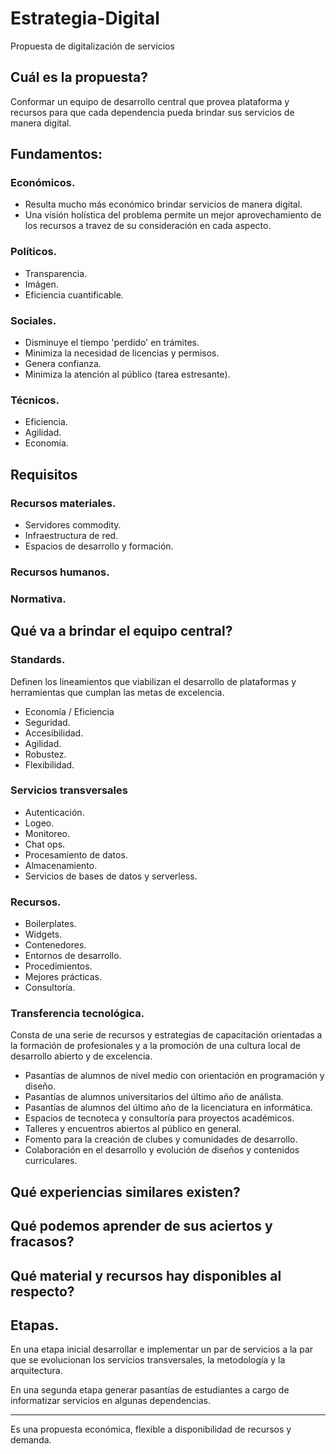 # Estrategia-Digital
Propuesta de digitalización de servicios

## Cuál es la propuesta?

Conformar un equipo de desarrollo central que provea plataforma y recursos para que cada dependencia pueda brindar sus servicios de manera digital.

## Fundamentos:

### Económicos.
* Resulta mucho más económico brindar servicios de manera digital.
* Una visión holística del problema permite un mejor aprovechamiento de los recursos a travez de su consideración en cada aspecto.
  
### Políticos.
* Transparencia.
* Imágen.
* Eficiencia cuantificable.
  
### Sociales.
* Disminuye el tiempo 'perdido' en trámites.
* Minimiza la necesidad de licencias y permisos.
* Genera confianza.
* Minimiza la atención al público (tarea estresante).
  
### Técnicos.
* Eficiencia.
* Agilidad.
* Economía.

## Requisitos

### Recursos materiales.
* Servidores commodity.
* Infraestructura de red.
* Espacios de desarrollo y formación.

  
### Recursos humanos.

### Normativa.

## Qué va a brindar el equipo central?
### Standards.

Definen los lineamientos que viabilizan el desarrollo de plataformas y herramientas que cumplan las metas de excelencia.

* Economía / Eficiencia
* Seguridad.
* Accesibilidad.
* Agilidad.
* Robustez.
* Flexibilidad.

### Servicios transversales

* Autenticación.
* Logeo.
* Monitoreo.
* Chat ops.
* Procesamiento de datos.
* Almacenamiento.
* Servicios de bases de datos y serverless.
  
### Recursos.
* Boilerplates.
* Widgets.
* Contenedores.
* Entornos de desarrollo.
* Procedimientos.
* Mejores prácticas.
* Consultoría.
  
### Transferencia tecnológica.  
Consta de una serie de recursos y estrategias de capacitación orientadas a la formación de profesionales y a la promoción de una cultura local de desarrollo abierto y de excelencia.

* Pasantías de alumnos de nivel medio con orientación en programación y diseño.
* Pasantías de alumnos universitarios del último año de análista.
* Pasantías de alumnos del último año de la licenciatura en informática.
* Espacios de tecnoteca y consultoría para proyectos académicos.
* Talleres y encuentros abiertos al público en general.
* Fomento para la creación de clubes y comunidades de desarrollo.
* Colaboración en el desarrollo y evolución de diseños y contenidos curriculares.

## Qué experiencias similares existen?
## Qué podemos aprender de sus aciertos y fracasos?
## Qué material y recursos hay disponibles al respecto?

## Etapas.
En una etapa inicial desarrollar e implementar un par de servicios a la par que se evolucionan los servicios transversales, la metodología y la arquitectura.

En una segunda etapa generar pasantías de estudiantes a cargo de informatizar servicios en algunas dependencias.

--------
Es una propuesta económica, flexible a disponibilidad de recursos y demanda.
